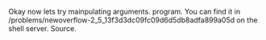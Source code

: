 Okay now lets try mainpulating arguments. program. You can find it in /problems/newoverflow-2_5_13f3d3dc09fc09d6d5db8adfa899a05d on the shell server. Source.


